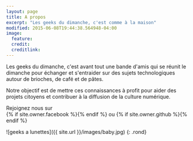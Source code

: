 ```yaml
---
layout: page
title: A propos
excerpt: "Les geeks du dimanche, c'est comme à la maison"
modified: 2015-06-08T19:44:38.564948-04:00
image:
  feature:
  credit:
  creditlink:
---
```


Les geeks du dimanche, c'est avant tout une bande d'amis qui se réunit le dimanche pour échanger et s'entraider sur des sujets technologiques autour de brioches, de café et de pâtes.

Notre objectif est de mettre ces connaissances à profit pour aider des projets citoyens et contribuer à la diffusion de la culture numérique.

Rejoignez nous sur  
	{% if site.owner.facebook %}<a href="http://facebook.com/{{ site.owner.facebook }}" title="{{ site.owner.name}} on Facebook" target="_blank"><i class="fa fa-facebook-square fa-2x"></i></a>{% endif %}
	ou
	{% if site.owner.github %}<a href="http://github.com/{{ site.owner.github }}" title="{{ site.owner.name}} on Github" target="_blank"><i class="fa fa-github-square fa-2x"></i></a>{% endif %}



![geeks a lunettes]({{ site.url }}/images/baby.jpg)
{: .rond}
